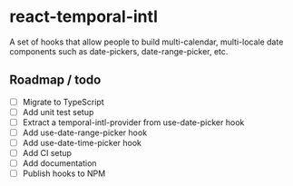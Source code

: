 # react-temporal-intl

A set of hooks that allow people to build multi-calendar, multi-locale date components such as date-pickers, date-range-picker, etc.

## Roadmap / todo

-   [ ] Migrate to TypeScript
-   [ ] Add unit test setup
-   [ ] Extract a temporal-intl-provider from use-date-picker hook
-   [ ] Add use-date-range-picker hook
-   [ ] Add use-date-time-picker hook
-   [ ] Add CI setup
-   [ ] Add documentation
-   [ ] Publish hooks to NPM
